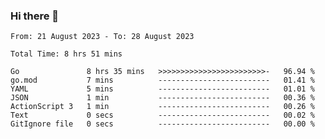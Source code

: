 ### Hi there 👋

<!--
**zhumeme/zhumeme** is a ✨ _special_ ✨ repository because its `README.md` (this file) appears on your GitHub profile.

Here are some ideas to get you started:

- 🔭 I’m currently working on ...
- 🌱 I’m currently learning ...
- 👯 I’m looking to collaborate on ...
- 🤔 I’m looking for help with ...
- 💬 Ask me about ...
- 📫 How to reach me: ...
- 😄 Pronouns: ...
- ⚡ Fun fact: ...
-->

<!--START_SECTION:waka-->

```all_time
From: 21 August 2023 - To: 28 August 2023

Total Time: 8 hrs 51 mins

Go               8 hrs 35 mins   >>>>>>>>>>>>>>>>>>>>>>>>-   96.94 %
go.mod           7 mins          -------------------------   01.41 %
YAML             5 mins          -------------------------   01.01 %
JSON             1 min           -------------------------   00.36 %
ActionScript 3   1 min           -------------------------   00.26 %
Text             0 secs          -------------------------   00.02 %
GitIgnore file   0 secs          -------------------------   00.00 %
```

<!--END_SECTION:waka-->
